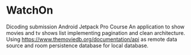 # WatchOn
Dicoding submission Android Jetpack Pro Course
An application to show movies and tv shows list implementing pagination and clean architecture.
Using https://www.themoviedb.org/documentation/api as remote data source and room persistence database for local database.
